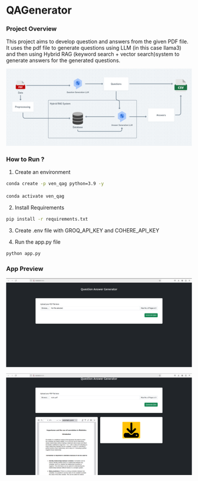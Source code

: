 # QAGenerator

### Project Overview

This project aims to develop question and answers from the given PDF file. It uses the pdf file to generate questions using LLM (in this case llama3) and then using Hybrid RAG (keyword search + vector search)system to generate answers for the generated questions. 

![](./images/overview.png)

### How to Run ?

1. Create an environment

```bash
conda create -p ven_qag python=3.9 -y

conda activate ven_qag
```

2. Install Requirements

```bash
pip install -r requirements.txt
```

3. Create .env file with GROQ_API_KEY and COHERE_API_KEY

4. Run the app.py file

```bash
python app.py
```

### App Preview

![](./images/home_qag.png)


![](./images/result_qag.png)